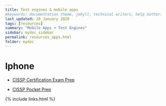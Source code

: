 ```yaml
---
title: Test engines & mobile apps
#keywords: documentation theme, jekyll, technical writers, help authoring tools, hat replacements
last_updated: 20 January 2020
tags: [resources]
summary: "Mobile Apps + Test Engines"
sidebar: mydoc_sidebar
permalink: resources_apps.html
folder: mydoc
---
```


# Iphone

- [CISSP Certification Exam Prep](https://apps.apple.com/ch/app/cissp-certification-exam-prep/id1065503881?l=en)

- [CISSP Pocket Prep](https://apps.apple.com/ch/app/cissp-pocket-prep/id676938992?l=en)


{% include links.html %}

